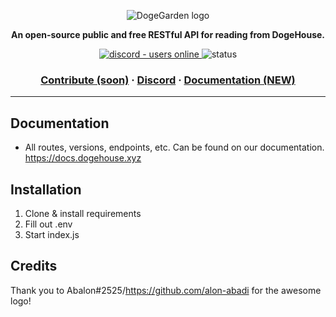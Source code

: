 <p align="center">
  <img src="https://cdn.discordapp.com/attachments/820450983892222022/820961073980899328/dogegarden-bottom-cropped.png" alt="DogeGarden logo" />
</p>
<p align="center">
  <strong>An open-source public and free RESTful API for reading from DogeHouse.</strong>
</p>
<p align="center">
  <a href="https://discord.gg/Nu6KVjJYj6">
    <img src="https://img.shields.io/discord/820442045264691201?style=for-the-badge" alt="discord - users online" />
  </a>
    <img src="https://img.shields.io/website?label=API?style=for-the-badge&url=https%3A%2F%2Fapi.dogehouse.xyz" alt="status">
</p>

<h3 align="center">  
  <a href="CONTRIBUTING.md">Contribute (soon)</a>
  <span> · </span>
  <a href="https://discord.gg/Nu6KVjJYj6">Discord</a>
  <span> · </span>
  <a href="https://docs.dogehouse.xyz">Documentation (NEW)</a>
</h3>

---

## Documentation
- All routes, versions, endpoints, etc. Can be found on our documentation. https://docs.dogehouse.xyz

## Installation

1. Clone & install requirements
2. Fill out .env
3. Start index.js

## Credits
Thank you to Abalon#2525/https://github.com/alon-abadi for the awesome logo!
